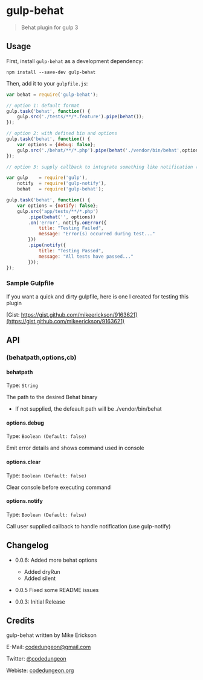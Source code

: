 # gulp-behat
> Behat plugin for gulp 3

## Usage

First, install `gulp-behat` as a development dependency:

```shell
npm install --save-dev gulp-behat
```

Then, add it to your `gulpfile.js`:

```javascript
var behat = require('gulp-behat');

// option 1: default format
gulp.task('behat', function() {
	gulp.src('./tests/**/*.feature').pipe(behat());
});

// option 2: with defined bin and options
gulp.task('behat', function() {
	var options = {debug: false};
	gulp.src('./behat/**/*.php').pipe(behat('./vendor/bin/behat',options));
});

// option 3: supply callback to integrate something like notification (using gulp-notify)

var gulp    = require('gulp'),
    notify  = require('gulp-notify'),
    behat   = require('gulp-behat');

gulp.task('behat', function() {
	var options = {notify: false};
	gulp.src('app/tests/**/*.php')
		.pipe(behat('', options))
		.on('error', notify.onError({
			title: "Testing Failed",
			message: "Error(s) occurred during test..."
		}))
		.pipe(notify({
			title: "Testing Passed",
			message: "All tests have passed..."
		}));
});

```

### Sample Gulpfile

If you want a quick and dirty gulpfile, here is one I created for testing this plugin

[Gist: https://gist.github.com/mikeerickson/9163621](https://gist.github.com/mikeerickson/9163621)


## API

### (behatpath,options,cb)

#### behatpath

Type: `String`

The path to the desired Behat binary
- If not supplied, the defeault path will be ./vendor/bin/behat

#### options.debug
Type: `Boolean (Default: false)`

Emit error details and shows command used in console

#### options.clear
Type: `Boolean (Default: false)`

Clear console before executing command


#### options.notify
Type: `Boolean (Default: false)`

Call user supplied callback to handle notification (use gulp-notify)

## Changelog

- 0.0.6: Added more behat options
  * Added dryRun
  * Added silent
  
- 0.0.5 Fixed some README issues

- 0.0.3: Initial Release

## Credits

gulp-behat written by Mike Erickson

E-Mail: [codedungeon@gmail.com](mailto:codedungeon@gmail.com)

Twitter: [@codedungeon](http://twitter.com/codedungeon)

Webiste: [codedungeon.org](http://codedungeon.org)